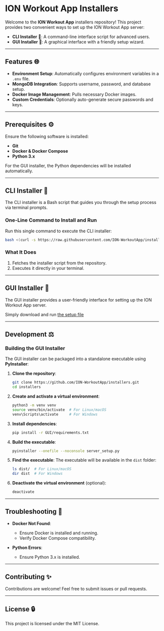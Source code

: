 # ION Workout App Installers

Welcome to the **ION Workout App** installers repository! This project provides two convenient ways to set up the ION Workout App server:

- **CLI Installer** 🔄: A command-line interface script for advanced users.
- **GUI Installer** 🔧: A graphical interface with a friendly setup wizard.

---

## Features 🌐

- **Environment Setup**: Automatically configures environment variables in a `.env` file.
- **MongoDB Integration**: Supports username, password, and database setup.
- **Docker Image Management**: Pulls necessary Docker images.
- **Custom Credentials**: Optionally auto-generate secure passwords and keys.

---

## Prerequisites ⚙️

Ensure the following software is installed:

- **Git**
- **Docker & Docker Compose**
- **Python 3.x**

For the GUI installer, the Python dependencies will be installed automatically.

---

## CLI Installer 🔄

The CLI installer is a Bash script that guides you through the setup process via terminal prompts.

### One-Line Command to Install and Run

Run this single command to execute the CLI installer:

```bash
bash <(curl -s https://raw.githubusercontent.com/ION-WorkoutApp/installers/main/setup.sh)
```

### What It Does
1. Fetches the installer script from the repository.
2. Executes it directly in your terminal.

---

## GUI Installer 🔧

The GUI installer provides a user-friendly interface for setting up the ION Workout App server.

Simply download and run [the setup file](GUI/server_setup)

---

## Development ⚖️

### Building the GUI Installer

The GUI installer can be packaged into a standalone executable using **PyInstaller**:

1. **Clone the repository**:
   ```bash
   git clone https://github.com/ION-WorkoutApp/installers.git
   cd installers
   ```

2. **Create and activate a virtual environment**:
   ```bash
   python3 -m venv venv
   source venv/bin/activate  # For Linux/macOS
   venv\Scripts\activate     # For Windows
   ```

3. **Install dependencies**:
   ```bash
   pip install -r GUI/requirements.txt
   ```

4. **Build the executable**:
   ```bash
   pyinstaller --onefile --noconsole server_setup.py
   ```

5. **Find the executable**:
   The executable will be available in the `dist` folder:
   ```bash
   ls dist/  # For Linux/macOS
   dir dist  # For Windows
   ```

6. **Deactivate the virtual environment** (optional):
   ```bash
   deactivate
   ```

---

## Troubleshooting 🚫

- **Docker Not Found**:
  - Ensure Docker is installed and running.
  - Verify Docker Compose compatibility.

- **Python Errors**:
  - Ensure Python 3.x is installed.

---

## Contributing ✨

Contributions are welcome! Feel free to submit issues or pull requests.

---

## License 🔒

This project is licensed under the MIT License.
